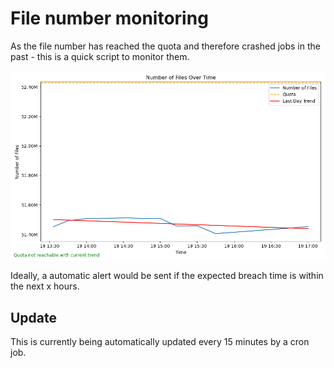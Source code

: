 # File number monitoring

As the file number has reached the quota and therefore crashed jobs in the past - this is a quick script to monitor them.

![File number monitoring](./plots/file_usage_plot.png)

Ideally, a automatic alert would be sent if the expected breach time is within the next x hours.

## Update

This is currently being automatically updated every 15 minutes by a cron job.
